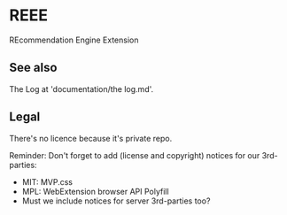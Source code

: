 REEE
===

REcommendation Engine Extension

See also
---

The Log at 'documentation/the log.md'.

Legal
---

There's no licence because it's private repo.

Reminder: Don't forget to add (license and copyright) notices for our 3rd-parties:

- MIT: MVP.css
- MPL: WebExtension browser API Polyfill
- Must we include notices for server 3rd-parties too?
